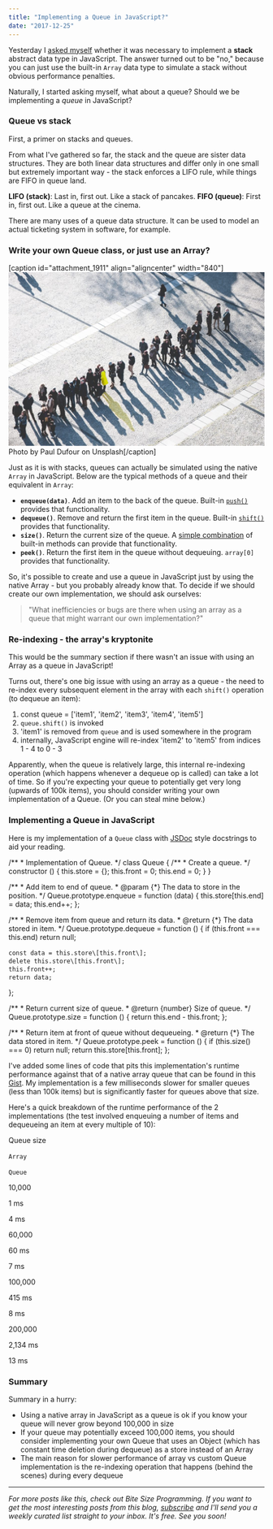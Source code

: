 ```yaml
---
title: "Implementing a Queue in JavaScript?"
date: "2017-12-25"
---
```


Yesterday I [asked myself](https://www.nickang.com/implement-stack-javascript-array/) whether it was necessary to implement a **stack** abstract data type in JavaScript. The answer turned out to be "no," because you can just use the built-in `Array` data type to simulate a stack without obvious performance penalties.

Naturally, I started asking myself, what about a queue? Should we be implementing a _queue_ in JavaScript?

### Queue vs stack

First, a primer on stacks and queues.

From what I've gathered so far, the stack and the queue are sister data structures. They are both linear data structures and differ only in one small but extremely important way - the stack enforces a LIFO rule, while things are FIFO in queue land.

**LIFO (stack)**: Last in, first out. Like a stack of pancakes. **FIFO (queue)**: First in, first out. Like a queue at the cinema.

There are many uses of a queue data structure. It can be used to model an actual ticketing system in software, for example.

### Write your own Queue class, or just use an Array?

\[caption id="attachment\_1911" align="aligncenter" width="840"\]![a line of people in a queue](images/paul-dufour-86196-1024x695.jpg) Photo by Paul Dufour on Unsplash\[/caption\]

Just as it is with stacks, queues can actually be simulated using the native `Array` in JavaScript. Below are the typical methods of a queue and their equivalent in `Array`:

- **`enqueue(data)`**. Add an item to the back of the queue. Built-in [`push()`](https://developer.mozilla.org/en-US/docs/Web/JavaScript/Reference/Global_Objects/Array/push) provides that functionality.
- **`dequeue()`**. Remove and return the first item in the queue. Built-in [`shift()`](https://developer.mozilla.org/en-US/docs/Web/JavaScript/Reference/Global_Objects/Array/shift) provides that functionality.
- **`size()`**. Return the current size of the queue. A [simple combination](https://stackoverflow.com/questions/5223/length-of-a-javascript-object) of built-in methods can provide that functionality.
- **`peek()`**. Return the first item in the queue without dequeuing. `array[0]` provides that functionality.

So, it's possible to create and use a queue in JavaScript just by using the native Array - but you probably already know that. To decide if we should create our own implementation, we should ask ourselves:

> "What inefficiencies or bugs are there when using an array as a queue that might warrant our own implementation?"

### Re-indexing - the array's kryptonite

This would be the summary section if there wasn't an issue with using an Array as a queue in JavaScript!

Turns out, there's one big issue with using an array as a queue - the need to re-index every subsequent element in the array with each `shift()` operation (to dequeue an item):

1. const queue = \['item1', 'item2', 'item3', 'item4', 'item5'\]
2. `queue.shift()` is invoked
3. 'item1' is removed from `queue` and is used somewhere in the program
4. internally, JavaScript engine will re-index 'item2' to 'item5' from indices 1 - 4 to 0 - 3

Apparently, when the queue is relatively large, this internal re-indexing operation (which happens whenever a dequeue op is called) can take a lot of time. So if you're expecting your queue to potentially get very long (upwards of 100k items), you should consider writing your own implementation of a Queue. (Or you can steal mine below.)

### Implementing a Queue in JavaScript

Here is my implementation of a `Queue` class with [JSDoc](http://usejsdoc.org/) style docstrings to aid your reading.

/\*\*
 \* Implementation of Queue.
 \*/
class Queue {
    /\*\*
     \* Create a queue.
     \*/
    constructor () {
        this.store = {};
        this.front = 0;
        this.end = 0;
    }
}

/\*\*
 \* Add item to end of queue.
 \* @param {\*} The data to store in the position.
 \*/
Queue.prototype.enqueue = function (data) {
    this.store\[this.end\] = data;
    this.end++;
};

/\*\*
 \* Remove item from queue and return its data.
 \* @return {\*} The data stored in item.
 \*/
Queue.prototype.dequeue = function () {
    if (this.front === this.end) return null;

    const data = this.store\[this.front\];
    delete this.store\[this.front\];
    this.front++;
    return data;
};

/\*\*
 \* Return current size of queue.
 \* @return {number} Size of queue.
 \*/
Queue.prototype.size = function () {
    return this.end - this.front;
};

/\*\*
 \* Return item at front of queue without dequeueing.
 \* @return {\*} The data stored in item.
 \*/
Queue.prototype.peek = function () {
    if (this.size() === 0) return null;
    return this.store\[this.front\];
};

I've added some lines of code that pits this implementation's runtime performance against that of a native array queue that can be found in this [Gist](https://gist.github.com/nickangtc/79e49eb723a3a91ddd62f38563361add). My implementation is a few milliseconds slower for smaller queues (less than 100k items) but is significantly faster for queues above that size.

Here's a quick breakdown of the runtime performance of the 2 implementations (the test involved enqueuing a number of items and dequeueing an item at every multiple of 10):

Queue size

`Array`

`Queue`

10,000

1 ms

4 ms

60,000

60 ms

7 ms

100,000

415 ms

8 ms

200,000

2,134 ms

13 ms

### Summary

Summary in a hurry:

- Using a native array in JavaScript as a queue is ok if you know your queue will never grow beyond 100,000 in size
- If your queue may potentially exceed 100,000 items, you should consider implementing your own Queue that uses an Object (which has constant time deletion during dequeue) as a store instead of an Array
- The main reason for slower performance of array vs custom Queue implementation is the re-indexing operation that happens (behind the scenes) during every dequeue

* * *

_For more posts like this, check out Bite Size Programming. If you want to get the most interesting posts from this blog, [subscribe](http://eepurl.com/c7xfID) and I'll send you a weekly curated list straight to your inbox. It's free. See you soon!_
